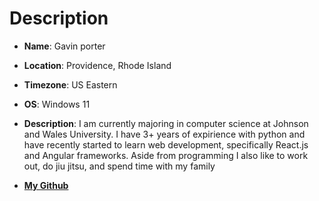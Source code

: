 # Description
- **Name**: Gavin porter
- **Location**: Providence, Rhode Island
- **Timezone**: US Eastern
- **OS**: Windows 11
- **Description**: I am currently majoring in computer science at Johnson and Wales University. I have 3+ years of expirience with python and have recently started to learn web development, specifically React.js and Angular frameworks. Aside from programming I also like to work out, do jiu jitsu, and spend time with my family

- [**My Github**](https://github.com/Gavinp14)
